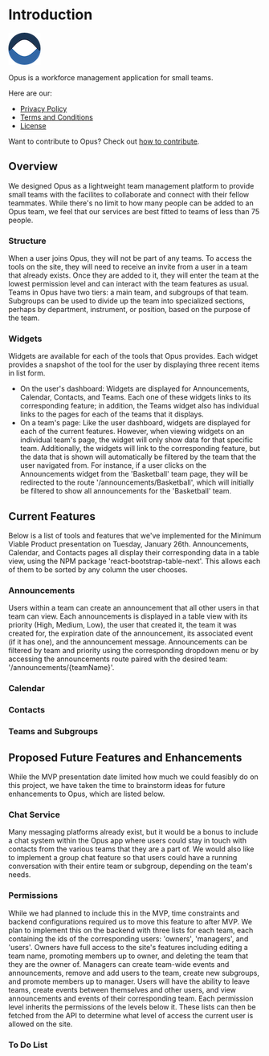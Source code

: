
# Introduction 

![OpusLogo](./images/logo64.png)

Opus is a workforce management application for small teams.

Here are our:
* [Privacy Policy](./legal/privacy.md)
* [Terms and Conditions](/legal/tac.md)
* [License](./legal/LICENSE.md)

Want to contribute to Opus? Check out [how to contribute](./CONTRIBUTING.md).

## Overview
We designed Opus as a lightweight team management platform to provide small teams with the facilites to collaborate and connect with their fellow teammates. While there's no limit to how many people can be added to an Opus team, we feel that our services are best fitted to teams of less than 75 people.

### Structure
When a user joins Opus, they will not be part of any teams. To access the tools on the site, they will need to receive an invite from a user in a team that already exists. Once they are added to it, they will enter the team at the lowest permission level and can interact with the team features as usual. Teams in Opus have two tiers: a main team, and subgroups of that team. Subgroups can be used to divide up the team into specialized sections, perhaps by department, instrument, or position, based on the purpose of the team.

### Widgets
Widgets are available for each of the tools that Opus provides. Each widget provides a snapshot of the tool for the user by displaying three recent items in list form. 
* On the user's dashboard: Widgets are displayed for Announcements, Calendar, Contacts, and Teams. Each one of these widgets links to its corresponding feature; in addition, the Teams widget also has individual links to the pages for each of the teams that it displays.
* On a team's page: Like the user dashboard, widgets are displayed for each of the current features. However, when viewing widgets on an individual team's page, the widget will only show data for that specific team. Additionally, the widgets will link to the corresponding feature, but the data that is shown will automatically be filtered by the team that the user navigated from. For instance, if a user clicks on the Announcements widget from the 'Basketball' team page, they will be redirected to the route '/announcements/Basketball', which will initially be filtered to show all announcements for the 'Basketball' team.

## Current Features
Below is a list of tools and features that we've implemented for the Minimum Viable Product presentation on Tuesday, January 26th. Announcements, Calendar, and Contacts pages all display their corresponding data in a table view, using the NPM package 'react-bootstrap-table-next'. This allows each of them to be sorted by any column the user chooses.

### Announcements
Users within a team can create an announcement that all other users in that team can view. Each announcements is displayed in a table view with its priority (High, Medium, Low), the user that created it, the team it was created for, the expiration date of the announcement, its associated event (if it has one), and the announcement message. Announcements can be filtered by team and priority using the corresponding dropdown menu or by accessing the announcements route paired with the desired team: '/announcements/{teamName}'.

### Calendar

### Contacts

### Teams and Subgroups

## Proposed Future Features and Enhancements
While the MVP presentation date limited how much we could feasibly do on this project, we have taken the time to brainstorm ideas for future enhancements to Opus, which are listed below.

### Chat Service
Many messaging platforms already exist, but it would be a bonus to include a chat system within the Opus app where users could stay in touch with contacts from the various teams that they are a part of. We would also like to implement a group chat feature so that users could have a running conversation with their entire team or subgroup, depending on the team's needs.

### Permissions
While we had planned to include this in the MVP, time constraints and backend configurations required us to move this feature to after MVP. We plan to implement this on the backend with three lists for each team, each containing the ids of the corresponding users: 'owners', 'managers', and 'users'. Owners have full access to the site's features including editing a team name, promoting members up to owner, and deleting the team that they are the owner of. Managers can create team-wide events and announcements, remove and add users to the team, create new subgroups, and promote members up to manager. Users will have the ability to leave teams, create events between themselves and other users, and view announcements and events of their corresponding team. Each permission level inherits the permissions of the levels below it. These lists can then be fetched from the API to determine what level of access the current user is allowed on the site.

### To Do List


